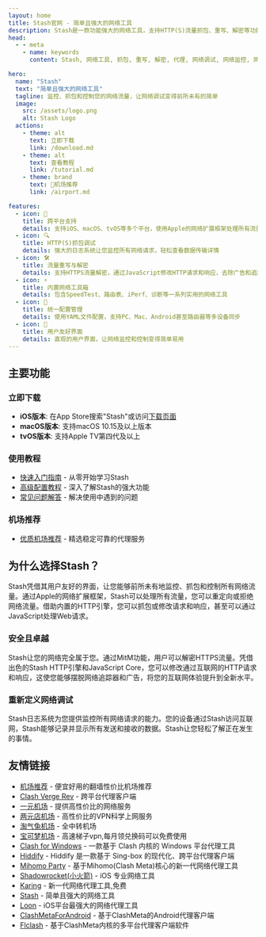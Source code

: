 ```yaml
---
layout: home
title: Stash官网 - 简单且强大的网络工具
description: Stash是一款功能强大的网络工具，支持HTTP(S)流量抓包、重写、解密等功能。立即下载Stash，体验最佳的网络调试工具。
head:
  - - meta
    - name: keywords
      content: Stash, 网络工具, 抓包, 重写, 解密, 代理, 网络调试, 网络监控, 网络分析, 网络抓包, 网络重写, 网络解密, 网络代理, 网络调试工具, 网络监控工具, 网络分析工具, 网络抓包工具, 网络重写工具, 网络解密工具, 网络代理工具

hero:
  name: "Stash"
  text: "简单且强大的网络工具"
  tagline: 监控、抓包和控制您的网络流量，让网络调试变得前所未有的简单
  image:
    src: /assets/logo.png
    alt: Stash Logo
  actions:
    - theme: alt
      text: 立即下载
      link: /download.md
    - theme: alt
      text: 查看教程
      link: /tutorial.md
    - theme: brand
      text: 🎉机场推荐
      link: /airport.md

features:
  - icon: 📱
    title: 跨平台支持
    details: 支持iOS、macOS、tvOS等多个平台，使用Apple的网络扩展框架处理所有流量
  - icon: 🔍
    title: HTTP(S)抓包调试
    details: 强大的日志系统让您监控所有网络请求，轻松查看数据传输详情
  - icon: 🛠️
    title: 流量重写与解密
    details: 支持HTTPS流量解密，通过JavaScript修改HTTP请求和响应，去除广告和追踪器
  - icon: ⚡
    title: 内置网络工具箱
    details: 包含SpeedTest、路由表、iPerf、诊断等一系列实用的网络工具
  - icon: 📝
    title: 统一配置管理
    details: 使用YAML文件配置，支持PC、Mac、Android甚至路由器等多设备同步
  - icon: 🎯
    title: 用户友好界面
    details: 直观的用户界面，让网络监控和控制变得简单易用
---
```


## 主要功能

### 立即下载
- **iOS版本**: 在App Store搜索"Stash"或访问[下载页面](/download.md)
- **macOS版本**: 支持macOS 10.15及以上版本
- **tvOS版本**: 支持Apple TV第四代及以上

### 使用教程
- [快速入门指南](/tutorial.md) - 从零开始学习Stash
- [高级配置教程](/tutorial.md#安装教程) - 深入了解Stash的强大功能
- [常见问题解答](/faq.md) - 解决使用中遇到的问题

### 机场推荐
- [优质机场推荐](/airport.md) - 精选稳定可靠的代理服务


## 为什么选择Stash？

Stash凭借其用户友好的界面，让您能够前所未有地监控、抓包和控制所有网络流量。通过Apple的网络扩展框架，Stash可以处理所有流量，您可以重定向或拒绝网络流量。借助内置的HTTP引擎，您可以抓包或修改请求和响应，甚至可以通过JavaScript处理Web请求。

### 安全且卓越

Stash让您的网络完全属于您。通过MitM功能，用户可以解密HTTPS流量。凭借出色的Stash HTTP引擎和JavaScript Core，您可以修改通过互联网的HTTP请求和响应，这使您能够摆脱网络追踪器和广告，将您的互联网体验提升到全新水平。

### 重新定义网络调试

Stash日志系统为您提供监控所有网络请求的能力。您的设备通过Stash访问互联网，Stash能够记录并显示所有发送和接收的数据。Stash让您轻松了解正在发生的事情。



## 友情链接

- [机场推荐](https://jichangtuijian.uk) - 便宜好用的翻墙性价比机场推荐
- [Clash Verge Rev](https://clash-verge-rev.org/) - 跨平台代理客户端
- [一元机场](https://yiyuanvpn.men/) - 提供高性价比的网络服务
- [两元店机场](https://liangyuan.bid) - 高性价比的VPN科学上网服务
- [淘气兔机场](https://taoqitu.uk/) - 全中转机场
- [宝可梦机场](https://baokemeng.bid) - 高速梯子vpn,每月领兑换码可以免费使用
- [Clash for Windows](https://clashforwin.bid) - 一款基于 Clash 内核的 Windows 平台代理工具
- [Hiddify](https://hiddifycn.org) - Hiddify 是一款基于 Sing-box 的现代化、跨平台代理客户端
- [Mihomo Party](https://mihomoparty.bid) - 基于Mihomo(Clash Meta)核心的新一代网络代理工具
- [Shadowrocket(小火箭)](https://xiaohuojian.uk) - iOS 专业网络工具
- [Karing](https://karings.org) - 新一代网络代理工具,免费
- [Stash](https://stashapp.uk) - 简单且强大的网络工具
- [Loon](https://nsloon.uk) - iOS平台最强大的网络代理工具
- [ClashMetaForAndroid](https://clashmeta.bid) - 基于ClashMeta的Android代理客户端
- [Flclash](https://flclash.men) - 基于ClashMeta内核的多平台代理客户端软件

<style>
:root {
  --vp-home-hero-name-color: transparent;
  --vp-home-hero-name-background: -webkit-linear-gradient(120deg, #bd34fe 30%, #41d1ff);

  --vp-home-hero-image-background-image: linear-gradient(-45deg, #bd34fe 50%, #47caff 50%);
  --vp-home-hero-image-filter: blur(44px);
}

@media (min-width: 640px) {
  :root {
    --vp-home-hero-image-filter: blur(56px);
  }
}

@media (min-width: 960px) {
  :root {
    --vp-home-hero-image-filter: blur(68px);
  }
}
</style>

<Confetti />